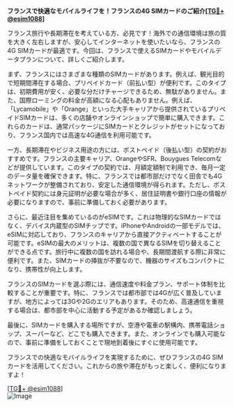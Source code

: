 **フランスで快適なモバイルライフを！フランスの4G SIMカードのご紹介[[TG💪+ @esim1088](https://t.me/s/esim1088)]**

フランス旅行や長期滞在を考えている方、必見です！海外での通信環境は旅の質を大きく左右しますが、安心してインターネットを使いたいなら、フランスの4G SIMカードが最適です。今回は、フランスで使えるSIMカードやモバイルデータプランについて、詳しくご紹介します。

まず、フランスにはさまざまな種類のSIMカードがあります。例えば、観光目的で短期間滞在する場合、プリペイドカード（前払い型）が便利です。このタイプは、初期費用が安く、必要な分だけチャージできるため、無駄がありません。また、国際ローミングの料金が高額になる心配もありません。例えば、「Lycamobile」や「Orange」といった大手キャリアから提供されているプリペイドSIMカードは、多くの店舗やオンラインショップで簡単に購入できます。これらのカードは、通常パッケージにSIMカードとクレジットがセットになっており、フランス国内では高速な4G通信を利用可能です。

一方、長期滞在やビジネス用途の方には、ポストペイド（後払い型）の契約がおすすめです。フランスの主要キャリア、OrangeやSFR、Bouygues Telecomなどが提供しています。このタイプの契約では、月額定額制で利用でき、毎月一定のデータ量を確保できます。特に、フランスでは都市部だけでなく田舎でも4Gネットワークが整備されており、安定した通信環境が得られます。ただし、ポストペイド契約には身元証明が必要な場合が多く、居住証明書や銀行口座の情報が必要になりますので、事前に準備しておく必要があります。

さらに、最近注目を集めているのがeSIMです。これは物理的なSIMカードではなく、デバイス内蔵型のSIMチップです。iPhoneやAndroidの一部モデルでは、eSIMに対応しており、フランスのキャリアから直接アクティベートすることが可能です。eSIMの最大のメリットは、複数の国で異なるSIMを切り替えることができる点です。旅行中に複数の国を訪れる場合や、長期間渡航する際に非常に便利です。また、SIMカードの挿抜が不要なので、機器のサイズもコンパクトになり、携帯性が向上します。

フランスのSIMカードを選ぶ際には、通信速度や料金プラン、サポート体制を比較することが重要です。特に、フランスでは都市部では4Gが広く普及していますが、地方によっては3Gや2Gのエリアもあります。そのため、高速通信を重視する場合は、都市部を中心に活動する予定があるか確認しましょう。

最後に、SIMカードを購入する場所ですが、空港や電車の駅構内、携帯電話ショップ、スーパーなど、どこでも購入できます。また、オンラインでも購入可能なので、事前に準備をしておくことで現地到着後にすぐに使用可能です。

フランスでの快適なモバイルライフを実現するために、ぜひフランスの4G SIMカードを活用してください。これからの旅や滞在がもっと楽しく、便利になりますよ！

[[TG💪+ @esim1088](https://t.me/s/esim1088)]  
![Image](https://i.postimg.cc/Y0z9fWf4/image.png)